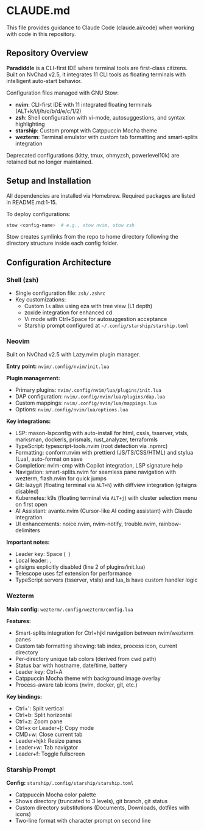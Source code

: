 # CLAUDE.md

This file provides guidance to Claude Code (claude.ai/code) when working with code in this repository.

## Repository Overview

**Paradiddle** is a CLI-first IDE where terminal tools are first-class citizens. Built on NvChad v2.5, it integrates 11 CLI tools as floating terminals with intelligent auto-start behavior.

Configuration files managed with GNU Stow:
- **nvim**: CLI-first IDE with 11 integrated floating terminals (ALT+k/i/j/h/o/b/d/e/c/1/2)
- **zsh**: Shell configuration with vi-mode, autosuggestions, and syntax highlighting
- **starship**: Custom prompt with Catppuccin Mocha theme
- **wezterm**: Terminal emulator with custom tab formatting and smart-splits integration

Deprecated configurations (kitty, tmux, ohmyzsh, powerlevel10k) are retained but no longer maintained.

## Setup and Installation

All dependencies are installed via Homebrew. Required packages are listed in README.md:1-15.

To deploy configurations:
```bash
stow <config-name>  # e.g., stow nvim, stow zsh
```

Stow creates symlinks from the repo to home directory following the directory structure inside each config folder.

## Configuration Architecture

### Shell (zsh)

- Single configuration file: `zsh/.zshrc`
- Key customizations:
  - Custom `ls` alias using eza with tree view (L1 depth)
  - zoxide integration for enhanced cd
  - Vi mode with Ctrl+Space for autosuggestion acceptance
  - Starship prompt configured at `~/.config/starship/starship.toml`

### Neovim

Built on NvChad v2.5 with Lazy.nvim plugin manager.

**Entry point:** `nvim/.config/nvim/init.lua`

**Plugin management:**
- Primary plugins: `nvim/.config/nvim/lua/plugins/init.lua`
- DAP configuration: `nvim/.config/nvim/lua/plugins/dap.lua`
- Custom mappings: `nvim/.config/nvim/lua/mappings.lua`
- Options: `nvim/.config/nvim/lua/options.lua`

**Key integrations:**
- LSP: mason-lspconfig with auto-install for html, cssls, tsserver, vtsls, marksman, dockerls, prismals, rust_analyzer, terraformls
- TypeScript: typescript-tools.nvim (root detection via .npmrc)
- Formatting: conform.nvim with prettierd (JS/TS/CSS/HTML) and stylua (Lua), auto-format on save
- Completion: nvim-cmp with Copilot integration, LSP signature help
- Navigation: smart-splits.nvim for seamless pane navigation with wezterm, flash.nvim for quick jumps
- Git: lazygit (floating terminal via `ALT+h`) with diffview integration (gitsigns disabled)
- Kubernetes: k9s (floating terminal via `ALT+j`) with cluster selection menu on first open
- AI Assistant: avante.nvim (Cursor-like AI coding assistant) with Claude integration
- UI enhancements: noice.nvim, nvim-notify, trouble.nvim, rainbow-delimiters

**Important notes:**
- Leader key: Space (` `)
- Local leader: `,`
- gitsigns explicitly disabled (line 2 of plugins/init.lua)
- Telescope uses fzf extension for performance
- TypeScript servers (tsserver, vtsls) and lua_ls have custom handler logic

### Wezterm

**Main config:** `wezterm/.config/wezterm/config.lua`

**Features:**
- Smart-splits integration for Ctrl+hjkl navigation between nvim/wezterm panes
- Custom tab formatting showing: tab index, process icon, current directory
- Per-directory unique tab colors (derived from cwd path)
- Status bar with hostname, date/time, battery
- Leader key: Ctrl+A
- Catppuccin Mocha theme with background image overlay
- Process-aware tab icons (nvim, docker, git, etc.)

**Key bindings:**
- Ctrl+': Split vertical
- Ctrl+b: Split horizontal
- Ctrl+z: Zoom pane
- Ctrl+x or Leader+[: Copy mode
- CMD+w: Close current tab
- Leader+hjkl: Resize panes
- Leader+w: Tab navigator
- Leader+f: Toggle fullscreen

### Starship Prompt

**Config:** `starship/.config/starship/starship.toml`

- Catppuccin Mocha color palette
- Shows directory (truncated to 3 levels), git branch, git status
- Custom directory substitutions (Documents, Downloads, dotfiles with icons)
- Two-line format with character prompt on second line
